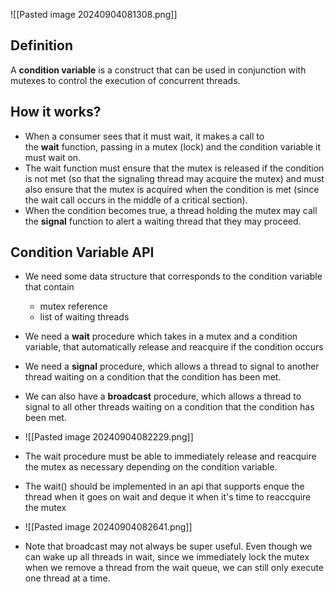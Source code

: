 ![[Pasted image 20240904081308.png]]

## Definition

A **condition variable** is a construct that can be used in conjunction with mutexes to control the execution of concurrent threads.

## How it works?

- When a consumer sees that it must wait, it makes a call to the **wait** function, passing in a mutex (lock) and the condition variable it must wait on.
- The wait function must ensure that the mutex is released if the condition is not met (so that the signaling thread may acquire the mutex) and must also ensure that the mutex is acquired when the condition is met (since the wait call occurs in the middle of a critical section).
- When the condition becomes true, a thread holding the mutex may call the **signal** function to alert a waiting thread that they may proceed.

## Condition Variable API 

- We need some data structure that corresponds to the condition variable that contain 
	- mutex reference
	- list of waiting threads
- We need a **wait** procedure which takes in a mutex and a condition variable, that automatically release and reacquire if the condition occurs
- We need a **signal** procedure, which allows a thread to signal to another thread waiting on a condition that the condition has been met.
- We can also have a **broadcast** procedure, which allows a thread to signal to all other threads waiting on a condition that the condition has been met.
- ![[Pasted image 20240904082229.png]]

- The wait procedure must be able to immediately release and reacquire the mutex as necessary depending on the condition variable.
- The wait() should be implemented in an api that supports enque the thread when it goes on wait and deque it when it's time to reaccquire the mutex 
- ![[Pasted image 20240904082641.png]]

- Note that broadcast may not always be super useful. Even though we can wake up all threads in wait, since we immediately lock the mutex when we remove a thread from the wait queue, we can still only execute one thread at a time.





